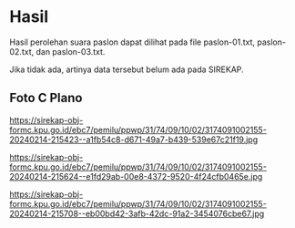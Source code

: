 # Hasil

Hasil perolehan suara paslon dapat dilihat pada file paslon-01.txt, paslon-02.txt, dan paslon-03.txt.

Jika tidak ada, artinya data tersebut belum ada pada SIREKAP.

## Foto C Plano

https://sirekap-obj-formc.kpu.go.id/ebc7/pemilu/ppwp/31/74/09/10/02/3174091002155-20240214-215423--a1fb54c8-d671-49a7-b439-539e67c21f19.jpg

https://sirekap-obj-formc.kpu.go.id/ebc7/pemilu/ppwp/31/74/09/10/02/3174091002155-20240214-215624--e1fd29ab-00e8-4372-9520-4f24cfb0465e.jpg

https://sirekap-obj-formc.kpu.go.id/ebc7/pemilu/ppwp/31/74/09/10/02/3174091002155-20240214-215708--eb00bd42-3afb-42dc-91a2-3454076cbe67.jpg
